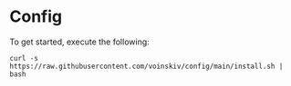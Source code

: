 # Config
To get started, execute the following:

```
curl -s https://raw.githubusercontent.com/voinskiv/config/main/install.sh | bash
```
